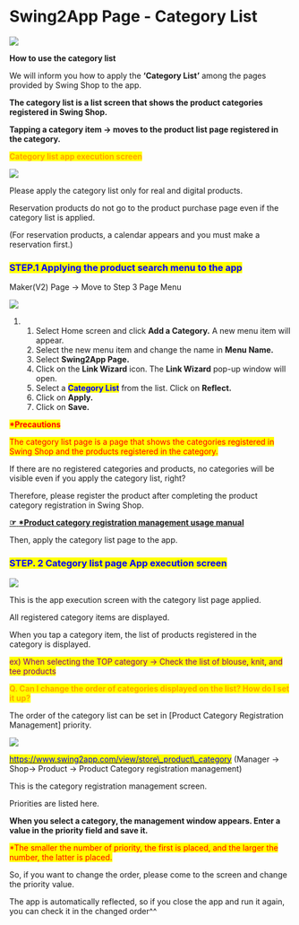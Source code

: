 # Swing2App Page - Category List

![](https://support.swing2app.com/wp-content/uploads/2021/03/ship1.png)

**How to use the category list**

We will inform you how to apply the **‘Category List’** among the pages provided by Swing Shop to the app.

**The category list is a list screen that shows the product categories registered in Swing Shop.**&#x20;

**Tapping a category item → moves to the product list page registered in the category.**&#x20;





<mark style="color:orange;">**Category list app execution screen**</mark>

![](https://support.swing2app.com/wp-content/uploads/2021/03/%EC%B9%B4%ED%85%8C%EA%B3%A0%EB%A6%AC%EB%A6%AC%EC%8A%A4%ED%8A%B8%EA%B8%80%EB%A1%9C%EB%B2%8C.png)

Please apply the category list only for real and digital products.

Reservation products do not go to the product purchase page even if the category list is applied.&#x20;

(For reservation products, a calendar appears and you must make a reservation first.)



###  <mark style="color:blue;">**STEP.1 Applying the product search menu to the app**</mark>

Maker(V2) Page → Move to Step 3 Page Menu

![](https://support.swing2app.com/wp-content/uploads/2021/03/%EC%B9%B4%ED%85%8C%EA%B3%A0%EB%A6%AC%EB%A6%AC%EC%8A%A4%ED%8A%B82%EA%B8%80%EB%A1%9C%EB%B2%8C.png)

1.
   1. Select Home screen and click **Add a Category.** A new menu item will appear.
   2. Select the new menu item and change the name in **Menu Name.**
   3. Select **Swing2App Page.**&#x20;
   4. Click on the **Link Wizard** icon. The **Link Wizard** pop-up window will open.&#x20;
   5. Select a <mark style="color:blue;">**Category List**</mark> from the list. Click on **Reflect.**
   6. Click on **Apply.**
   7. Click on **Save.**



<mark style="color:red;">**\*Precautions**</mark>

<mark style="color:red;">The category list page is a page that shows the categories registered in Swing Shop and the products registered in the category.</mark>&#x20;

If there are no registered categories and products, no categories will be visible even if you apply the category list, right?

Therefore, please register the product after completing the product category registration in Swing Shop.&#x20;

[**☞** **\*Product category registration management usage manual** ](productcategory-registration.md)

Then, apply the category list page to the app.&#x20;

###  <mark style="color:blue;">**STEP. 2 Category list page App execution screen**</mark>

![](https://support.swing2app.com/wp-content/uploads/2021/03/%EB%85%B9%ED%99%94\_2021\_03\_12\_15\_42\_16\_705.gif)

This is the app execution screen with the category list page applied.&#x20;

All registered category items are displayed.

When you tap a category item, the list of products registered in the category is displayed.

<mark style="color:purple;">ex) When selecting the TOP category → Check the list of blouse, knit, and tee products</mark>



<mark style="color:orange;">**Q. Can I change the order of categories displayed on the list? How do I set it up?**</mark>

The order of the category list can be set in \[Product Category Registration Management] priority.&#x20;

![](https://support.swing2app.com/wp-content/uploads/2021/03/%EC%B9%B4%ED%85%8C%EA%B3%A0%EB%A6%AC%EB%A6%AC%EC%8A%A4%ED%8A%B83%EA%B8%80%EB%A1%9C%EB%B2%8C.png)

[<mark style="color:blue;">https://www.swing2app.com/view/store\_product\_category</mark>](https://www.swing2app.com/view/store\_product\_category)  (Manager → Shop→ Product → Product Category registration management)

This is the category registration management screen.&#x20;

Priorities are listed here.

**When you select a category, the management window appears. Enter a value in the priority field and save it.**

<mark style="color:red;">\*The smaller the number of priority, the first is placed, and the larger the number, the latter is placed.</mark>&#x20;



So, if you want to change the order, please come to the screen and change the priority value.

The app is automatically reflected, so if you close the app and run it again, you can check it in the changed order^^

